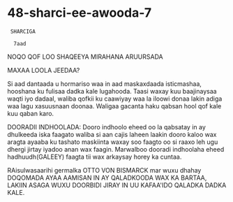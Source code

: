# 48-sharci-ee-awooda-7


     SHARCIGA 
     
      7aad
      
      
NOQO QOF LOO SHAQEEYA MIRAHANA ARUURSADA

MAXAA LOOLA JEEDAA?

Si aad dantaada u hormariso waa in aad maskaxdaada isticmashaa, hooshana ku fulisaa dadka kale lugahooda. Taasi waxay kuu baajinaysaa waqti iyo dadaal, waliba qofkii ku caawiyay waa la iloowi donaa lakin adiga waa lagu xasuusnaan doonaa. Waligaa gacanta haku qabsan hool qof kale kuu qaban karo.


DOORADII INDHOOLADA: Dooro indhoolo eheed oo la qabsatay in ay dhulkeeda iska faagato waliba si aan cajis laheen laakin dooro kaloo wax aragta ayaaba ku tashato maskiinta waxay soo faagto oo si raaxo leh ugu dhergi jirtay iyadoo anan wax faagin. Marwalboo dooradi indhoolaha eheed hadhuudh(GALEEY) faagta tii wax arkaysay horey ka cuntaa. 


RAisulwasaarihi germalka OTTO VON BISMARCK mar wuxu dhahay DOQOMADA AYAA AAMISAN IN AY QALADKOODA WAX KA BARTAA, LAKIIN ASAGA WUXU DOORBIDI JIRAY IN UU KAFAA'IDO QALADKA DADKA KALE. 

